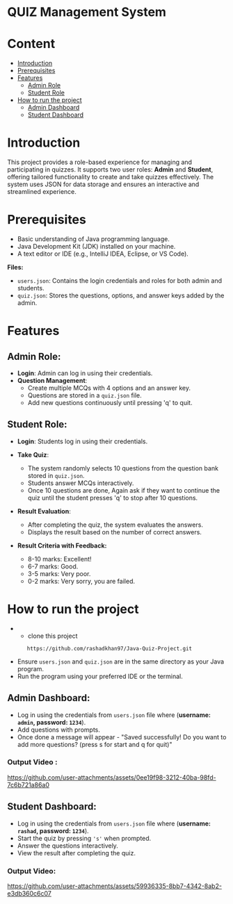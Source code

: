 ﻿# QUIZ Management System 
 
# Content
- [Introduction](#introduction)
- [Prerequisites](#prerequisites)
- [Features](#Features)
    - [Admin Role](#admin-role)
    - [Student Role](#student-role)
- [How to run the project](#How-to-run-the-project)
    - [Admin Dashboard](#admin-dashboard)
    - [Student Dashboard](#student-dashboard)
      
# Introduction 
This project provides a role-based experience for managing and participating in quizzes. It supports two user roles: **Admin** and **Student**, offering tailored functionality to create and take quizzes effectively. The system uses JSON for data storage and ensures an interactive and streamlined experience.



# Prerequisites
- Basic understanding of Java programming language.
- Java Development Kit (JDK) installed on your machine.
- A text editor or IDE (e.g., IntelliJ IDEA, Eclipse, or VS Code).

**Files:**
- ```users.json```: Contains the login credentials and roles for both admin and students.
- ```quiz.json```: Stores the questions, options, and answer keys added by the admin.

# Features
## Admin Role:
- **Login**: Admin can log in using their credentials.
- **Question Management**:
  - Create multiple MCQs with 4 options and an answer key.
  - Questions are stored in a `quiz.json` file.
  - Add new questions continuously until pressing 'q' to quit.

## Student Role:
- **Login**: Students log in using their credentials.
- **Take Quiz**:
  - The system randomly selects 10 questions from the question bank stored in `quiz.json`.
  - Students answer MCQs interactively.
  - Once 10 questions are done, Again ask if they want to continue the quiz until the student presses 'q' to stop after 10 questions.
    
- **Result Evaluation**:
  - After completing the quiz, the system evaluates the answers.
  - Displays the result based on the number of correct answers.
    
- **Result Criteria with Feedback:**
    - 8-10 marks: Excellent!
    - 6-7 marks: Good.
    - 3-5 marks: Very poor.
    - 0-2 marks: Very sorry, you are failed.
 
# How to run the project

- - clone this project
   ```console
      https://github.com/rashadkhan97/Java-Quiz-Project.git
    ``` 
- Ensure ```users.json``` and ```quiz.json``` are in the same directory as your Java program.
- Run the program using your preferred IDE or the terminal.

## Admin Dashboard:
- Log in using the credentials from ```users.json``` file where (**username: ```admin```, password: ```1234```**).
- Add questions with prompts.
- Once done a message will appear - "Saved successfully! Do you want to add more questions? (press s for start and q for quit)"

### Output Video :


https://github.com/user-attachments/assets/0ee19f98-3212-40ba-98fd-7c6b721a86a0



## Student Dashboard:
- Log in using the credentials from ```users.json``` file where (**username: ```rashad```, password: ```1234```**).
- Start the quiz by pressing ```'s'``` when prompted.
- Answer the questions interactively.
- View the result after completing the quiz.

### Output Video: 



https://github.com/user-attachments/assets/59936335-8bb7-4342-8ab2-e3db360c6c07


